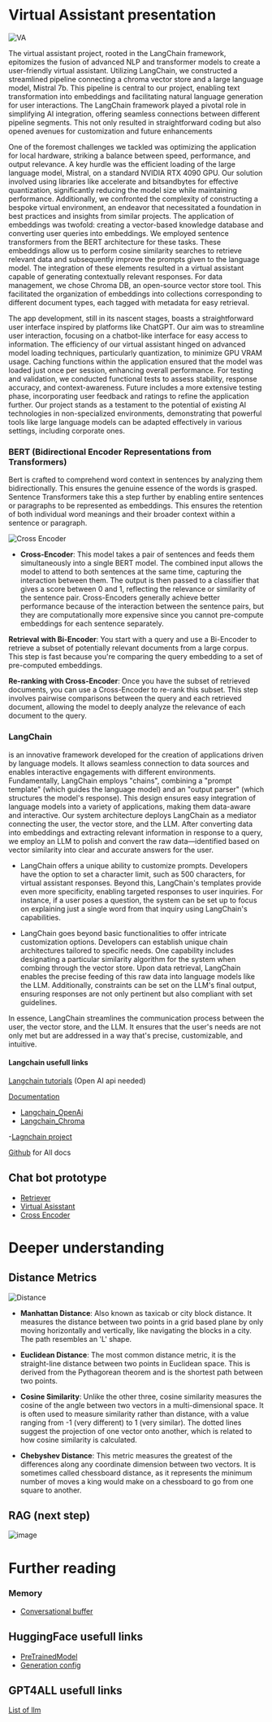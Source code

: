 # Virtual Assistant presentation

![VA](QA_over_document.png)

The virtual assistant project, rooted in the LangChain framework, epitomizes the fusion of advanced NLP and transformer models to create a user-friendly virtual assistant. Utilizing LangChain, we constructed a streamlined pipeline connecting a chroma vector store and a large language model, Mistral 7b. This pipeline is central to our project, enabling text transformation into embeddings and facilitating natural language generation for user interactions.  The LangChain framework played a pivotal role in simplifying AI integration, offering seamless connections between different pipeline segments. This not only resulted in straightforward coding but also opened avenues for customization and future enhancements

One of the foremost challenges we tackled was optimizing the application for local hardware, striking a balance between speed, performance, and output relevance. A key hurdle was the efficient loading of the large language model, Mistral, on a standard NVIDIA RTX 4090 GPU. Our solution involved using libraries like accelerate and bitsandbytes for effective quantization, significantly reducing the model size while maintaining performance. Additionally, we confronted the complexity of constructing a bespoke virtual environment, an endeavor that necessitated a foundation in best practices and insights from similar projects. The application of embeddings was twofold: creating a vector-based knowledge database and converting user queries into embeddings. We employed sentence transformers from the BERT architecture for these tasks. These embeddings allow us to perform cosine similarity searches to retrieve relevant data and subsequently improve the prompts given to the language model. The integration of these elements resulted in a virtual assistant capable of generating contextually relevant responses. For data management, we chose Chroma DB, an open-source vector store tool. This facilitated the organization of embeddings into collections corresponding to different document types, each tagged with metadata for easy retrieval. 

The app development, still in its nascent stages, boasts a straightforward user interface inspired by platforms like ChatGPT. Our aim was to streamline user interaction, focusing on a chatbot-like interface for easy access to information.  The efficiency of our virtual assistant hinged on advanced model loading techniques, particularly quantization, to minimize GPU VRAM usage. Caching functions within the application ensured that the model was loaded just once per session, enhancing overall performance. 
For testing and validation, we conducted functional tests to assess stability, response accuracy, and context-awareness. Future includes a more extensive testing phase, incorporating user feedback and ratings to refine the application further.  Our project stands as a testament to the potential of existing AI technologies in non-specialized environments, demonstrating that powerful tools like large language models can be adapted effectively in various settings, including corporate ones.


### BERT (Bidirectional Encoder Representations from Transformers)
 Bert is crafted to comprehend word context in sentences by analyzing them bidirectionally. This ensures the genuine essence of the words is grasped. Sentence Transformers take this a step further by enabling entire sentences or paragraphs to be represented as embeddings. This ensures the retention of both individual word meanings and their broader context within a sentence or paragraph.

![Cross Encoder](Bi_vs_Cross-Encoder.png)

- **Cross-Encoder**: This model takes a pair of sentences and feeds them simultaneously into a single BERT model. The combined input allows the model to attend to both sentences at the same time, capturing the interaction between them. The output is then passed to a classifier that gives a score between 0 and 1, reflecting the relevance or similarity of the sentence pair. Cross-Encoders generally achieve better performance because of the interaction between the sentence pairs, but they are computationally more expensive since you cannot pre-compute embeddings for each sentence separately.

**Retrieval with Bi-Encoder**: You start with a query and use a Bi-Encoder to retrieve a subset of potentially relevant documents from a large corpus. This step is fast because you're comparing the query embedding to a set of pre-computed embeddings.

**Re-ranking with Cross-Encoder**: Once you have the subset of retrieved documents, you can use a Cross-Encoder to re-rank this subset. This step involves pairwise comparisons between the query and each retrieved document, allowing the model to deeply analyze the relevance of each document to the query.


### LangChain
is an innovative framework developed for the creation of applications driven by language models. It allows seamless connection to data sources and enables interactive engagements with different environments. Fundamentally, LangChain employs "chains", combining a "prompt template" (which guides the language model) and an "output parser" (which structures the model's response). This design ensures easy integration of language models into a variety of applications, making them data-aware and interactive.
Our system architecture deploys LangChain as a mediator connecting the user, the vector store, and the LLM. After converting data into embeddings and extracting relevant information in response to a query, we employ an LLM to polish and convert the raw data—identified based on vector similarity into clear and accurate answers for the user.


- LangChain offers a unique ability to customize prompts. Developers have the option to set a character limit, such as 500 characters, for virtual assistant responses. Beyond this, LangChain's templates provide even more specificity, enabling targeted responses to user inquiries. For instance, if a user poses a question, the system can be set up to focus on explaining just a single word from that inquiry using LangChain's capabilities.


- LangChain goes beyond basic functionalities to offer intricate customization options. Developers can establish unique chain architectures tailored to specific needs. One capability includes designating a particular similarity algorithm for the system when combing through the vector store. Upon data retrieval, LangChain enables the precise feeding of this raw data into language models like the LLM. Additionally, constraints can be set on the LLM's final output, ensuring responses are not only pertinent but also compliant with set guidelines.


In essence, LangChain streamlines the communication process between the user, the vector store, and the LLM. It ensures that the user's needs are not only met but are addressed in a way that's precise, customizable, and intuitive.

#### Langchain usefull links
[Langchain tutorials](https://github.com/gkamradt/langchain-tutorials) (Open AI api needed) 

[Documentation](https://python.langchain.com/docs/get_started/introduction.html)
- [Langchain_OpenAi](https://python.langchain.com/docs/integrations/text_embedding/openai)
- [Langchain_Chroma](https://python.langchain.com/docs/integrations/vectorstores/chroma)

-[Lagnchain project](https://becomingahacker.org/langchain-is-everywhere-5415613390f1)

[Github](https://github.com/langchain-ai/langchain/tree/master) for All docs

## Chat bot prototype

- [Retriever](http://192.168.48.32:8058)
- [Virtual Asisstant](http://192.168.48.33:8501/)
- [Cross Encoder](http://192.168.48.32:8502/)


# Deeper understanding

## Distance Metrics
![Distance](distance.png)

- **Manhattan Distance**: Also known as taxicab or city block distance. It measures the distance between two points in a grid based plane by only moving horizontally and vertically, like navigating the blocks in a city. The path resembles an 'L' shape.

- **Euclidean Distance**: The most common distance metric, it is the straight-line distance between two points in Euclidean space. This is derived from the Pythagorean theorem and is the shortest path between two points.

- **Cosine Similarity**: Unlike the other three, cosine similarity measures the cosine of the angle between two vectors in a multi-dimensional space. It is often used to measure similarity rather than distance, with a value ranging from -1 (very different) to 1 (very similar). The dotted lines suggest the projection of one vector onto another, which is related to how cosine similarity is calculated.

- **Chebyshev Distance**: This metric measures the greatest of the differences along any coordinate dimension between two vectors. It is sometimes called chessboard distance, as it represents the minimum number of moves a king would make on a chessboard to go from one square to another.

## RAG (next step)

![image](RAG.jpg)



# Further reading


### Memory 

 - [Conversational buffer](https://python.langchain.com/docs/modules/memory/types/buffer)

## HuggingFace usefull links

- [PreTrainedModel](https://huggingface.co/docs/transformers/v4.34.0/en/main_classes/model#transformers.PreTrainedModel)
- [Generation config](https://huggingface.co/docs/transformers/v4.34.0/en/main_classes/text_generation#transformers.GenerationMixin)


## GPT4ALL usefull links 

[List of llm](https://raw.githubusercontent.com/nomic-ai/gpt4all/main/gpt4all-chat/metadata/models.json)


